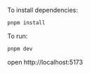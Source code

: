 To install dependencies:
```sh
pnpm install
```

To run:
```sh
pnpm dev
```

open http://localhost:5173
